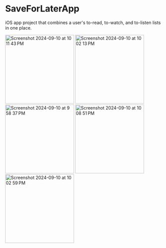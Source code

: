 # SaveForLaterApp

iOS app project that combines a user's to-read, to-watch, and to-listen lists in one place.

<img width="220" alt="Screenshot 2024-09-10 at 10 11 43 PM" src="https://github.com/user-attachments/assets/6536571a-9ffa-4782-af34-859eb5e3cbf1"> <img width="220" alt="Screenshot 2024-09-10 at 10 02 13 PM" src="https://github.com/user-attachments/assets/2b94a500-551b-46cd-b05b-195901bf59ab"> <img width="220" alt="Screenshot 2024-09-10 at 9 58 37 PM" src="https://github.com/user-attachments/assets/758b29e2-32f1-4d4b-959c-a6008374379c"> <img width="220" alt="Screenshot 2024-09-10 at 10 08 51 PM" src="https://github.com/user-attachments/assets/14b8d0f8-4c83-4254-8a90-6fb782e06c5e"> <img width="220" alt="Screenshot 2024-09-10 at 10 02 59 PM" src="https://github.com/user-attachments/assets/162c7d7f-a8e7-4806-8716-2150895d43f5">

